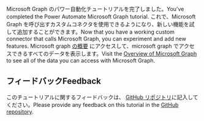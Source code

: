 <!-- markdownlint-disable MD002 MD041 -->

<span data-ttu-id="52f0b-101">Microsoft Graph のパワー自動化チュートリアルを完了しました。</span><span class="sxs-lookup"><span data-stu-id="52f0b-101">You've completed the Power Automate Microsoft Graph tutorial.</span></span> <span data-ttu-id="52f0b-102">これで、Microsoft Graph を呼び出すカスタムコネクタを使用できるようになり、新しい機能を試して追加することができます。</span><span class="sxs-lookup"><span data-stu-id="52f0b-102">Now that you have a working custom connector that calls Microsoft Graph, you can experiment and add new features.</span></span> <span data-ttu-id="52f0b-103">Microsoft graph [の概要](/graph/overview) にアクセスして、microsoft graph でアクセスできるすべてのデータを表示します。</span><span class="sxs-lookup"><span data-stu-id="52f0b-103">Visit the [Overview of Microsoft Graph](/graph/overview) to see all of the data you can access with Microsoft Graph.</span></span>

## <a name="feedback"></a><span data-ttu-id="52f0b-104">フィードバック</span><span class="sxs-lookup"><span data-stu-id="52f0b-104">Feedback</span></span>

<span data-ttu-id="52f0b-105">このチュートリアルに関するフィードバックは、 [GitHub リポジトリ](https://github.com/microsoftgraph/msgraph-training-powerautomate)に記入してください。</span><span class="sxs-lookup"><span data-stu-id="52f0b-105">Please provide any feedback on this tutorial in the [GitHub repository](https://github.com/microsoftgraph/msgraph-training-powerautomate).</span></span>
